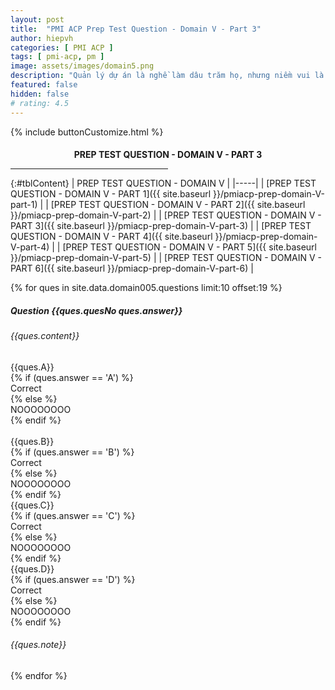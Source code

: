 ```yaml
---
layout: post
title:  "PMI ACP Prep Test Question - Domain V - Part 3"
author: hiepvh
categories: [ PMI ACP ]
tags: [ pmi-acp, pm ]
image: assets/images/domain5.png
description: "Quản lý dự án là nghề làm dâu trăm họ, nhưng niềm vui là được học hỏi mỗi ngày, mỗi giờ, mỗi thời điểm."
featured: false
hidden: false
# rating: 4.5
---
```


{% include  buttonCustomize.html %}

<!-- Title Block -->
<div id="titleBlock" style="text-align: center;">
  <h4 style="margin-bottom: 0px;"> PREP TEST QUESTION - DOMAIN V - PART 3</h4>
  <hr style="width: 50%;">
</div>

{:#tblContent}
| PREP TEST QUESTION - DOMAIN V |
|-----|
| [PREP TEST QUESTION - DOMAIN V - PART 1]({{ site.baseurl }}/pmiacp-prep-domain-V-part-1) |
| [PREP TEST QUESTION - DOMAIN V - PART 2]({{ site.baseurl }}/pmiacp-prep-domain-V-part-2) |
| [PREP TEST QUESTION - DOMAIN V - PART 3]({{ site.baseurl }}/pmiacp-prep-domain-V-part-3) |
| [PREP TEST QUESTION - DOMAIN V - PART 4]({{ site.baseurl }}/pmiacp-prep-domain-V-part-4) |
| [PREP TEST QUESTION - DOMAIN V - PART 5]({{ site.baseurl }}/pmiacp-prep-domain-V-part-5) |
| [PREP TEST QUESTION - DOMAIN V - PART 6]({{ site.baseurl }}/pmiacp-prep-domain-V-part-6) |

{% for ques in site.data.domain005.questions limit:10 offset:19 %}
<!-- QUESTION -->
<div class="text-card">
  <div class="heading">
    <h5>Question {{ques.quesNo ques.answer}} </h5>
    <h6>{{ques.content}}</h6>
  </div>

  <div class="headingAnswer">
    <!-- Answer A -->
    <div class="flip">
      <div class="flipContent">
        <div class="front">
          {{ques.A}}
        </div>
        {% if (ques.answer == 'A') %}
          <div class="back" style="display: block">Correct</div>
        {% else %}  
          <div class="back">NOOOOOOOO</div>
        {% endif %}
      </div>
    </div>
    <br class="clear" />
    <!-- Answer B -->
    <div class="flip">
      <div class="flipContent">
        <div class="front">
          {{ques.B}}
        </div>
        {% if (ques.answer == 'B') %}
          <div class="back" style="display: block">Correct</div>
        {% else %}  
          <div class="back">NOOOOOOOO</div>
        {% endif %}
      </div>
    </div>
    <!-- Answer C -->
    <div class="flip">
      <div class="flipContent">
        <div class="front">
          {{ques.C}}
        </div>
        {% if (ques.answer == 'C') %}
          <div class="back">Correct</div>
        {% else %}  
          <div class="back">NOOOOOOOO</div>
        {% endif %}
      </div>
    </div>
    <!-- Answer D -->
    <div class="flip">
      <div class="flipContent">
        <div class="front">
          {{ques.D}}
        </div>
        {% if (ques.answer == 'D') %}
          <div class="back">Correct</div>
        {% else %}  
          <div class="back">NOOOOOOOO</div>
        {% endif %}
      </div>
    </div>
    <!-- Note--> 
    <div class="text-box-note">
      <h6>{{ques.note}}</h6>
    </div>
  </div>

</div>
{% endfor %}